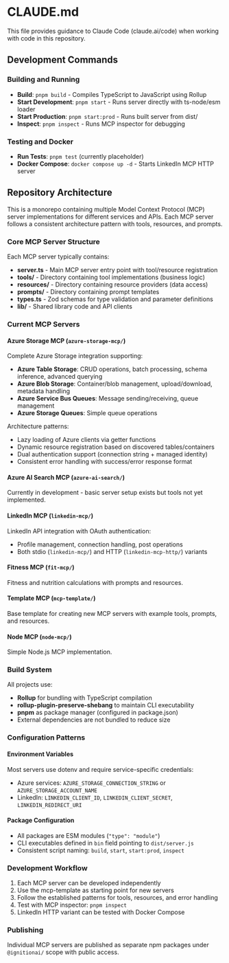 # CLAUDE.md

This file provides guidance to Claude Code (claude.ai/code) when working with code in this repository.

## Development Commands

### Building and Running
- **Build**: `pnpm build` - Compiles TypeScript to JavaScript using Rollup
- **Start Development**: `pnpm start` - Runs server directly with ts-node/esm loader
- **Start Production**: `pnpm start:prod` - Runs built server from dist/
- **Inspect**: `pnpm inspect` - Runs MCP inspector for debugging

### Testing and Docker
- **Run Tests**: `pnpm test` (currently placeholder)
- **Docker Compose**: `docker compose up -d` - Starts LinkedIn MCP HTTP server

## Repository Architecture

This is a monorepo containing multiple Model Context Protocol (MCP) server implementations for different services and APIs. Each MCP server follows a consistent architecture pattern with tools, resources, and prompts.

### Core MCP Server Structure

Each MCP server typically contains:
- **server.ts** - Main MCP server entry point with tool/resource registration
- **tools/** - Directory containing tool implementations (business logic)
- **resources/** - Directory containing resource providers (data access)
- **prompts/** - Directory containing prompt templates
- **types.ts** - Zod schemas for type validation and parameter definitions
- **lib/** - Shared library code and API clients

### Current MCP Servers

#### Azure Storage MCP (`azure-storage-mcp/`)
Complete Azure Storage integration supporting:
- **Azure Table Storage**: CRUD operations, batch processing, schema inference, advanced querying
- **Azure Blob Storage**: Container/blob management, upload/download, metadata handling
- **Azure Service Bus Queues**: Message sending/receiving, queue management
- **Azure Storage Queues**: Simple queue operations

Architecture patterns:
- Lazy loading of Azure clients via getter functions
- Dynamic resource registration based on discovered tables/containers
- Dual authentication support (connection string + managed identity)
- Consistent error handling with success/error response format

#### Azure AI Search MCP (`azure-ai-search/`)
Currently in development - basic server setup exists but tools not yet implemented.

#### LinkedIn MCP (`linkedin-mcp/`)
LinkedIn API integration with OAuth authentication:
- Profile management, connection handling, post operations
- Both stdio (`linkedin-mcp/`) and HTTP (`linkedin-mcp-http/`) variants

#### Fitness MCP (`fit-mcp/`)
Fitness and nutrition calculations with prompts and resources.

#### Template MCP (`mcp-template/`)
Base template for creating new MCP servers with example tools, prompts, and resources.

#### Node MCP (`node-mcp/`)
Simple Node.js MCP implementation.

### Build System

All projects use:
- **Rollup** for bundling with TypeScript compilation
- **rollup-plugin-preserve-shebang** to maintain CLI executability
- **pnpm** as package manager (configured in package.json)
- External dependencies are not bundled to reduce size

### Configuration Patterns

#### Environment Variables
Most servers use dotenv and require service-specific credentials:
- Azure services: `AZURE_STORAGE_CONNECTION_STRING` or `AZURE_STORAGE_ACCOUNT_NAME`
- LinkedIn: `LINKEDIN_CLIENT_ID`, `LINKEDIN_CLIENT_SECRET`, `LINKEDIN_REDIRECT_URI`

#### Package Configuration
- All packages are ESM modules (`"type": "module"`)
- CLI executables defined in `bin` field pointing to `dist/server.js`
- Consistent script naming: `build`, `start`, `start:prod`, `inspect`

### Development Workflow

1. Each MCP server can be developed independently
2. Use the mcp-template as starting point for new servers
3. Follow the established patterns for tools, resources, and error handling
4. Test with MCP inspector: `pnpm inspect`
5. LinkedIn HTTP variant can be tested with Docker Compose

### Publishing

Individual MCP servers are published as separate npm packages under `@ignitionai/` scope with public access.